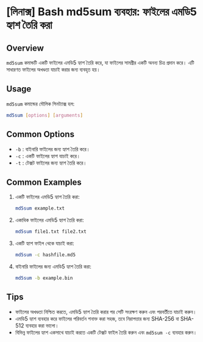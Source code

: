 # [লিনাক্স] Bash md5sum ব্যবহার: ফাইলের এমডি5 হ্যাশ তৈরি করা

## Overview
`md5sum` কমান্ডটি একটি ফাইলের এমডি5 হ্যাশ তৈরি করে, যা ফাইলের সামগ্রীর একটি অনন্য চিত্র প্রদান করে। এটি সাধারণত ফাইলের অখণ্ডতা যাচাই করার জন্য ব্যবহৃত হয়।

## Usage
`md5sum` কমান্ডের মৌলিক সিনট্যাক্স হল:

```bash
md5sum [options] [arguments]
```

## Common Options
- `-b` : বাইনারি ফাইলের জন্য হ্যাশ তৈরি করে।
- `-c` : একটি ফাইলের হ্যাশ যাচাই করে।
- `-t` : টেক্সট ফাইলের জন্য হ্যাশ তৈরি করে।

## Common Examples
1. একটি ফাইলের এমডি5 হ্যাশ তৈরি করা:
   ```bash
   md5sum example.txt
   ```

2. একাধিক ফাইলের এমডি5 হ্যাশ তৈরি করা:
   ```bash
   md5sum file1.txt file2.txt
   ```

3. একটি হ্যাশ ফাইল থেকে যাচাই করা:
   ```bash
   md5sum -c hashfile.md5
   ```

4. বাইনারি ফাইলের জন্য এমডি5 হ্যাশ তৈরি করা:
   ```bash
   md5sum -b example.bin
   ```

## Tips
- ফাইলের অখণ্ডতা নিশ্চিত করতে, এমডি5 হ্যাশ তৈরি করার পর সেটি সংরক্ষণ করুন এবং পরবর্তীতে যাচাই করুন।
- এমডি5 হ্যাশ ব্যবহার করে ফাইলের পরিবর্তন শনাক্ত করা সহজ, তবে নিরাপত্তার জন্য SHA-256 বা SHA-512 ব্যবহার করা ভালো।
- বিভিন্ন ফাইলের হ্যাশ একসাথে যাচাই করতে একটি টেক্সট ফাইল তৈরি করুন এবং `md5sum -c` ব্যবহার করুন।